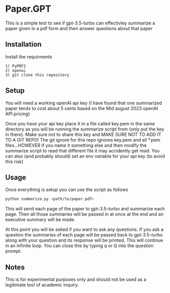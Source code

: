 # Paper.GPT

This is a simple test to see if gpt-3.5-turbo can effectivley summarize a paper
given in a pdf form and then answer questions about that paper

## Installation
Install the requirments

	1) PyPDF2
	2) openai
	3) git clone this repository

## Setup
You will need a working openAI api key (I have found that one summarized paper tends to cost about 5 cents based on the Mid august 2023 openAI API pricing)

Once you have your api key place it in a file called key.pem in the same directory as you will be running the summarize script from (only put the key in there). Make sure not to share this key and MAKE SURE NOT TO ADD IT TO A GIT REPO! The git ignore for this repo ignores key.pem and all *.pem files...HOWEVER if you name it something else and then modify the summarize script to read that different file it may accidently get read. You can also (and probably should) set an env variable for your api key (to avoid this risk)

## Usage
Once everything is setup you can use the script as follows

```bash
python summarize.py <path/to/paper.pdf>
```

This will send each page of the paper to gpt-3.5-turbo and summarize each page. Then all
those summaries will be passed in at once at the end and an executive summary will be made.

At this point you will be asked if you want to ask any questions. If you ask a question the 
summaries of each page will be passed back to gpt-3.5-turbo along with your question and its response will be printed. This will continue in an infinite loop. You can close this by typing q or Q into the question prompt.

## Notes
This is for experimental purposes only and should not be used as a legitimate tool
of academic inquiry.
